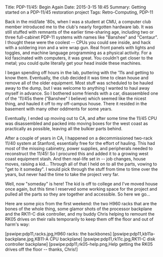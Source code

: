 Title: PDP-11/45: Begin Again
Date: 2015-3-15 18:45
Summary: Getting started on a PDP-11/45 restoration project
Tags: Retro-Computing, PDP-11

Back in the mid/late '80s, when I was a student at CMU, a computer club member introduced me to the club's
nearly forgotten hardware lab.  It was still stuffed with remnants of the earlier time-sharing age, including
two or three full-cabinet PDP-11 systems with names like "Banshee" and "Centaur".  I thought these were the
coolest -- CPUs you could see inside, and hack with a soldering iron and a wire wrap gun.  Real front panels
with lights and toggles, and machine language programming as a physical activity.  For a kid fascinated with
computers, it was great.  You couldn't get closer to the metal; you could quite literally get your head inside
these machines.

I began spending off hours in the lab, puttering with the '11s and getting to know them.  Eventually, the club
decided it was time to clean house and remove all of the older equipment.  Most stuff was scheduled to be
hauled away to the dump, but I was welcome to anything I wanted to haul away myself in advance.  So I bothered
some friends with a car, disassembled one of the '11/45s there ("Banshee" I believe) which seemed like the
nicest thing, and hauled it off to my off-campus house.  There it resided in the basement with many other
oddments for some years.

Eventually, I ended up moving out to CA, and after some time the 11/45 CPU was disassembled and packed into
moving boxes for the west coast as practically as possible, leaving all the bulkier parts behind.

After a couple of years in CA, I happened on a decommissioned two-rack 11/40 system at Stanford, essentially
free for the effort of hauling.  This had most of the missing cabinetry, power supplies, and peripherals
needed to reconstruct the 11/45!  So I procured this and added it to a growing west coast equipment stash. 
And then real-life set in -- job changes, house moves, raising a kid...  Through all of that I held on to all
the parts, vowing to "get to it someday".  I would pick through the stuff from time to time over the years,
but never had the time to take the project very far.

Well, now "someday" is here!  The kid is off to college and I've moved house once again, but this time I
reserved some working space for the project and pulled all the parts so they are together and accessible.  So
here we go...

Here are some pics from the first weekend: the two H960 racks that are the bones of the whole thing, some
glamor shots of the processor backplane and the RK11-C disk controller, and my buddy Chris helping to remount
the RK05 drives on their rails temporarily to keep them off the floor and out of harm's way:

[pswipe:pdp11,racks.jpg,H960 racks: the backbones]
[pswipe:pdp11,kb11a-backplane.jpg,KB11-A CPU backplane]
[pswipe:pdp11,rk11c.jpg,RK11-C disk controller backplane]
[pswipe:pdp11,rk05-help.png,Help getting the RK05 drives off the floor -- thanks, Chris!]
